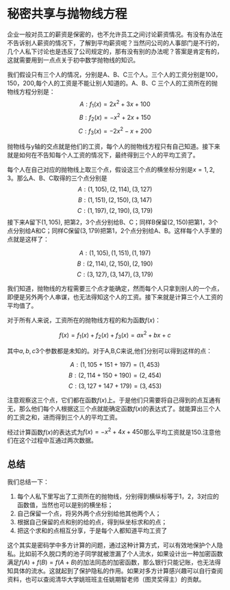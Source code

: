 # 秘密共享与抛物线方程
企业一般对员工的薪资是保密的，也不允许员工之间讨论薪资情况。有没有办法在不告诉别人薪资的情况下，了解到平均薪资呢？当然问公司的人事部门是不行的，几个人私下讨论也是违反了公司规定的，那有没有别的办法呢？答案是肯定有的，这就需要用到一点点关于初中数学抛物线的知识。

我们假设只有三个人的情况，分别是A、B、C三个人。三个人的工资分别是100，150，200,每个人的工资是不能让别人知道的。A、B、C 三个人的工资所在的抛物线方程分别是：
$$
A: f_1(x) = 2x^2 + 3x + 100 
$$
$$
B: f_2(x) = -x^2 + 2x + 150 
$$
$$
C: f_3(x) = -2x^2 - x + 200
$$

抛物线与y轴的交点就是他们的工资，每个人的抛物线方程只有自己知道。接下来就是如何在不告知每个人工资的情况下，最终得到三个人的平均工资了。

每个人在自己对应的抛物线上取三个点，假设这三个点的横坐标分别是$x=1,2,3$。那么A、B、C取得的三个点分别是
$$
A:(1,105),(2,114), (3,127)
$$
$$
B:(1,151),(2,150), (3,147)
$$
$$
C:(1,197),(2,190), (3,179)
$$
接下来A留下$(1,105)$, 把第2，3个点分别给B、C；同样B保留$(2,150)$把第1，3个点分别给A和C；同样C保留$(3,179)$把第1，2个点分别给A、B。这样每个人手里的点就是这样了：

$$
A:(1,105),(1,151),(1,197) 
$$
$$
B:(2,114),(2,150),(2,190) 
$$
$$
C:(3,127),(3,147),(3,179)
$$

我们知道，抛物线的方程需要三个点才能确定，然而每个人只拿到别人的一个点，即便是另外两个人串谋，也无法得知这个人的工资。接下来就是计算三个人工资的平均值了。

对于所有人来说，工资所在的抛物线方程的和为函数$f(x)$：

$$
f(x) = f_1(x)+f_2(x)+f_3(x)=ax^2 + b x + c
$$

其中$a,b,c$3个参数都是未知的。对于A,B,C来说,他们分别可以得到这样的点：

$$
A:(1, 105+151+197)=(1,453) 
$$
$$
B:(2, 114+150+190)=(2,454) 
$$
$$
C:(3, 127+147+179)=(3,453)
$$

注意观察这三个点，它们都在函数$f(x)$上。于是他们只需要将自己得到的点互通有无，那么他们每个人根据这三个点就能确定函数$f(x)$的表达式了。就能算出三个人的工资之和，进而得到三个人的平均工资。

经过计算函数$f(x)$的表达式为$f(x) = -x^2 + 4x + 450$那么平均工资就是150.注意他们在这个过程中互通过两次数据。

## 总结
我们总结一下：
1. 每个人私下里写出了工资所在的抛物线，分别得到横纵标等于1，2，3对应的函数值，当然也可以是别的横坐标；
2. 自己保留一个点，将另外两个点分别给他其他两个人；
3. 根据自己保留的点和别的给的点，得到纵坐标求和的点；
4. 把这个求和的点相互分享，于是每个人都知道平均工资了

这个其实是密码学中多方计算的问题，通过这种计算方式，可以有效地保护个人隐私。比如前不久脱口秀的池子同学就被泄漏了个人流水，如果设计出一种加密函数满足$f(A)+f(B)=f(A+B)$的加法同态的加密函数，那么银行只能记账，也无法得知具体的流水。这就起到了保护隐私的作用。如果对多方计算感兴趣可以自行查阅资料，也可以查阅清华大学姚班班主任姚期智老师（图灵奖得主）的贡献。
